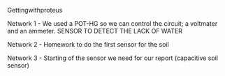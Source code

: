 Gettingwithproteus

Network 1 - We used a POT-HG so we can control the circuit; a voltmater and an ammeter. SENSOR TO DETECT THE LACK OF WATER

Network 2 - Homework to do the first sensor for the soil 

Network 3 - Starting of the sensor we need for our report (capacitive soil sensor)

